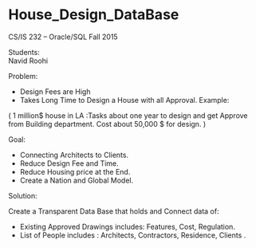 # House_Design_DataBase

CS/IS 232 – Oracle/SQL
Fall 2015

Students:   
Navid Roohi 


Problem:

-	Design Fees are High
-	Takes Long Time to Design a House with all Approval.
Example:

( 1 million$ house in LA :Tasks about one year to design and get Approve from Building department. Cost about 50,000 $ for design. )
   
Goal:

-	Connecting Architects to Clients.
-	Reduce Design Fee and Time.
-	Reduce Housing price at the End.
-	Create a Nation and Global Model.

Solution:

Create a Transparent Data Base that holds and Connect data of:
-	Existing Approved Drawings includes: Features, Cost,  Regulation.
-	List of People includes : Architects, Contractors, Residence, Clients .

